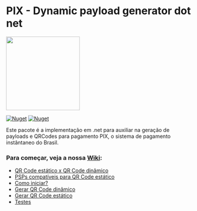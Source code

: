 # PIX - Dynamic payload generator dot net

<img width='200' src='https://user-images.githubusercontent.com/5353685/101644586-233eb080-3a14-11eb-9cec-2172586abfde.png'/>

[![Nuget](https://img.shields.io/nuget/dt/pix-dynamic-payload-generator.net)](https://www.nuget.org/packages/pix-dynamic-payload-generator.net)
[![Nuget](https://img.shields.io/nuget/v/pix-dynamic-payload-generator.net)](https://www.nuget.org/packages/pix-dynamic-payload-generator.net)

Este pacote é a implementação em .net para auxiliar na geração de payloads e QRCodes para pagamento PIX, o sistema de pagamento instântaneo do Brasil.

### Para começar, veja a nossa [Wiki](https://github.com/alexandresanlim/pix-dynamic-payload-generator.net/wiki):
- [QR Code estático x QR Code dinâmico](https://github.com/alexandresanlim/pix-dynamic-payload-generator.net/wiki/1---QRCode-din%C3%A2mico-x-QRCode-est%C3%A1tico)
- [PSPs compatíveis para QR Code estático](https://github.com/alexandresanlim/pix-dynamic-payload-generator.net/wiki/0-PSPs-compat%C3%ADveis)
- [Como iniciar?](https://github.com/alexandresanlim/pix-dynamic-payload-generator.net/wiki/2-Como-iniciar%3F)
- [Gerar QR Code dinâmico](https://github.com/alexandresanlim/pix-dynamic-payload-generator.net/wiki/2-Gerar-QRCode-din%C3%A2mico)
- [Gerar QR Code estático](https://github.com/alexandresanlim/pix-dynamic-payload-generator.net/wiki/3-Gerar-QRCode-est%C3%A1tico)
- [Testes](https://github.com/alexandresanlim/pix-dynamic-payload-generator.net/wiki/4-Testes)

